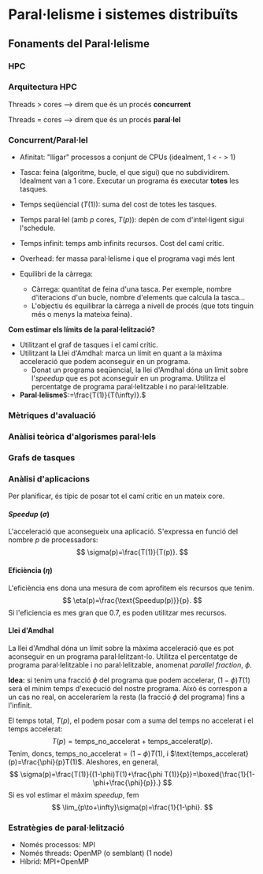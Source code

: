# Paral·lelisme i sistemes distribuïts

## Fonaments del Paral·lelisme

### HPC

### Arquitectura HPC

Threads > cores --> direm que és un procés **concurrent**

Threads = cores --> direm que és un procés **paral·lel**

### Concurrent/Paral·lel

- Afinitat: "lligar" processos a conjunt de CPUs (idealment, 1 < - > 1)

- Tasca: feina (algoritme, bucle, el que sigui) que no subdividirem. Idealment van a 1 core. Executar un programa és executar **totes** les tasques.

- Temps seqüencial ($T(1)$): suma del cost de totes les tasques.
- Temps paral·lel (amb $p$ cores, $T(p)$): depèn de com d'intel·ligent sigui l'schedule.

- Temps infinit: temps amb infinits recursos. Cost del camí crític.

- Overhead: fer massa paral·lelisme i que el programa vagi més lent

- Equilibri de la càrrega:
  - Càrrega: quantitat de feina d'una tasca. Per exemple, nombre d'iteracions d'un bucle, nombre d'elements que calcula la tasca...
  - L'objectiu és equilibrar la càrrega a nivell de procés (que tots tinguin més o menys la mateixa feina).

**Com estimar els límits de la paral·lelització?**

- Utilitzant el graf de tasques i el camí crític.
- Utilitzant la Llei d'Amdhal: marca un límit en quant a la màxima acceleració que podem aconseguir en un programa.
  - Donat un programa seqüencial, la llei d'Amdhal dóna un límit sobre l'*speedup* que es pot aconseguir en un programa. Utilitza el percentatge de programa paral·lelitzable i no paral·lelitzable.
- **Paral·lelisme**$:=\frac{T(1)}{T(\infty)}.$

### Mètriques d'avaluació

### Anàlisi teòrica d'algorismes paral·lels

### Grafs de tasques

### Anàlisi d'aplicacions

Per planificar, és típic de posar tot el camí crític en un mateix core.

#### *Speedup* ($\sigma$)

L'acceleració que aconsegueix una aplicació. S'expressa en funció del nombre $p$ de processadors:
$$
\sigma(p)=\frac{T(1)}{T(p)}.
$$

#### Eficiència ($\eta$)

L'eficiència ens dona una mesura de com aprofitem els recursos que tenim.
$$
\eta(p)=\frac{\text{Speedup(p)}}{p}.
$$
Si l'eficiencia es mes gran que 0.7, es poden utilitzar mes recursos.

#### Llei d'Amdhal

La llei d'Amdhal dóna un límit sobre la màxima acceleració que es pot aconseguir en un programa paral·lelitzant-lo. Utilitza el percentatge de programa paral·lelitzable i no paral·lelitzable, anomenat *parallel fraction*, $\phi$.

**Idea:** si tenim una fracció $\phi$ del programa que podem accelerar, $(1-\phi)T(1)$ serà el mínim temps d'execució del nostre programa. Això és correspon a un cas no real, on acceleraríem la resta (la fracció $\phi$ del programa) fins a l'infinit.

El temps total, $T(p)$, el podem posar com a suma del temps no accelerat i el temps accelerat:
$$
T(p)=\text{temps_no_accelerat}+\text{temps_accelerat}(p).
$$
Tenim, doncs, $\text{temps_no_accelerat}=(1-\phi)T(1)$, i $\text{temps_accelerat}(p)=\frac{\phi}{p}T(1)$. Aleshores, en general,
$$
\sigma(p)=\frac{T(1)}{(1-\phi)T(1)+\frac{\phi T(1)}{p}}=\boxed{\frac{1}{1-\phi+\frac{\phi}{p}}.}
$$
Si es vol estimar el màxim *speedup*, fem
$$
\lim_{p\to+\infty}\sigma(p)=\frac{1}{1-\phi}.
$$

### Estratègies de paral·lelització

- Només processos: MPI
- Només threads: OpenMP (o semblant) (1 node)
- Híbrid: MPI+OpenMP
